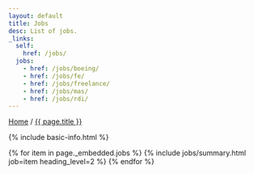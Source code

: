 ```yaml
---
layout: default
title: Jobs
desc: List of jobs.
_links:
  self:
    href: /jobs/
  jobs:
    - href: /jobs/boeing/
    - href: /jobs/fe/
    - href: /jobs/freelance/
    - href: /jobs/mas/
    - href: /jobs/rdi/
---
```


<nav>
  <a href="{{ site.url }}">Home</a> /
  <a href="{{ page.url }}">{{ page.title }}</a>
</nav>

{% include basic-info.html %}

{% for item in page._embedded.jobs %}
{% include jobs/summary.html job=item heading_level=2 %}
{% endfor %}
